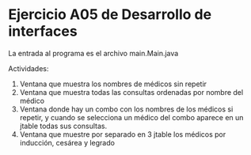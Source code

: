 # Ejercicio A05 de Desarrollo de interfaces
La entrada al programa es el archivo main.Main.java

Actividades:
1. Ventana que muestra los nombres de médicos sin repetir
2. Ventana que muestra todas las consultas ordenadas por nombre del médico
3. Ventana donde hay un combo con los nombres de los médicos si repetir, y cuando se selecciona un médico del combo aparece en un jtable todas sus consultas.
4. Ventana que muestre por separado en 3 jtable los médicos por inducción, cesárea y legrado
